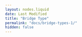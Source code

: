 ```yaml
---
layout: nodes.liquid
date: Last Modified
title: "Bridge Type"
permalink: "docs/bridge-types-1/"
hidden: false
---
```

